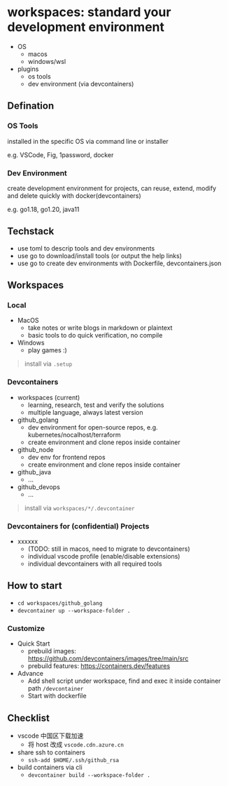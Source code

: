 # workspaces: standard your development environment

- OS
  - macos
  - windows/wsl
- plugins
  - os tools
  - dev environment (via devcontainers)

## Defination

### OS Tools

installed in the specific OS via command line or installer

e.g. VSCode, Fig, 1password, docker

### Dev Environment

create development environment for projects, can reuse, extend, modify and delete quickly with docker(devcontainers)

e.g. go1.18, go1.20, java11

## Techstack

- use toml to descrip tools and dev environments
- use go to download/install tools (or output the help links)
- use go to create dev environments with Dockerfile, devcontainers.json

## Workspaces

### Local

- MacOS
  - take notes or write blogs in markdown or plaintext
  - basic tools to do quick verification, no compile
- Windows
  - play games :)

> install via `.setup`

### Devcontainers

- workspaces (current)
  - learning, research, test and verify the solutions
  - multiple language, always latest version
- github_golang
  - dev environment for open-source repos, e.g. kubernetes/nocalhost/terraform
  - create environment and clone repos inside container
- github_node
  - dev env for frontend repos
  - create environment and clone repos inside container
- github_java
  - ...
- github_devops
  - ...

> install via `workspaces/*/.devcontainer`
  
### Devcontainers for (confidential) Projects

- xxxxxx
  - (TODO: still in macos, need to migrate to devcontainers)
  - individual vscode profile (enable/disable extensions)
  - individual devcontainers with all required tools

## How to start

- `cd workspaces/github_golang`
- `devcontainer up --workspace-folder .`

### Customize

- Quick Start
  - prebuild images: <https://github.com/devcontainers/images/tree/main/src>
  - prebuild features: <https://containers.dev/features>
- Advance
  - Add shell script under workspace, find and exec it inside container path `/devcontainer`
  - Start with dockerfile

## Checklist

- vscode 中国区下载加速  
  - 将 host 改成 `vscode.cdn.azure.cn`
- share ssh to containers
  - `ssh-add $HOME/.ssh/github_rsa`
- build containers via cli
  - `devcontainer build --workspace-folder .`

